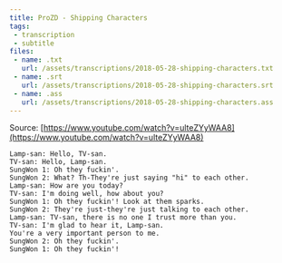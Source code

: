 ```yaml
---
title: ProZD - Shipping Characters
tags:
 - transcription
 - subtitle
files:
 - name: .txt
   url: /assets/transcriptions/2018-05-28-shipping-characters.txt
 - name: .srt
   url: /assets/transcriptions/2018-05-28-shipping-characters.srt
 - name: .ass
   url: /assets/transcriptions/2018-05-28-shipping-characters.ass
---
```


Source: [https://www.youtube.com/watch?v=ulteZYyWAA8](https://www.youtube.com/watch?v=ulteZYyWAA8)

```
Lamp-san: Hello, TV-san.
TV-san: Hello, Lamp-san.
SungWon 1: Oh they fuckin'.
SungWon 2: What? Th-They're just saying "hi" to each other.
Lamp-san: How are you today?
TV-san: I'm doing well, how about you?
SungWon 1: Oh they fuckin'! Look at them sparks.
SungWon 2: They're just-they're just talking to each other.
Lamp-san: TV-san, there is no one I trust more than you.
TV-san: I'm glad to hear it, Lamp-san.
You're a very important person to me.
SungWon 2: Oh they fuckin'.
SungWon 1: Oh they fuckin'!
```
